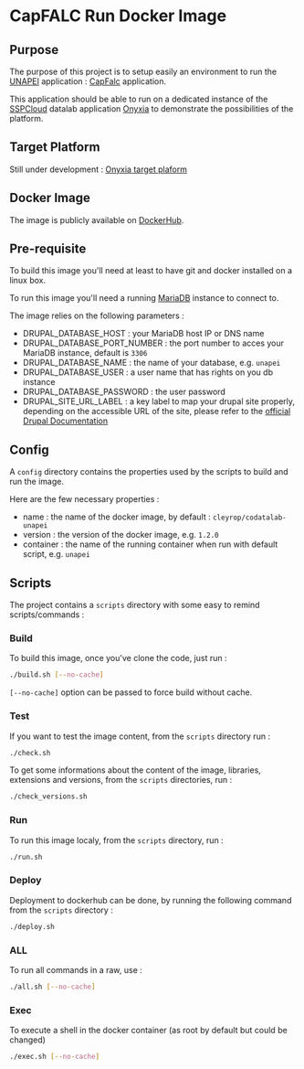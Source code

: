 # CapFALC Run Docker Image

## Purpose

The purpose of this project is to setup easily an environment to run the [UNAPEI](https://www.unapei.org/) application : [CapFalc](https://www.unapei.org/presse/capfalc-un-outil-numerique-pour-rendre-les-informations-accessibles-aux-personnes-en-situation-de-handicap-intellectuel/) application.

This application should be able to run on a dedicated instance of the [SSPCloud](https://www.sspcloud.fr/) datalab application [Onyxia](https://github.com/InseeFrLab/onyxia-web) to demonstrate the possibilities of the platform.

## Target Platform

Still under development : [Onyxia target plaform](https://onyxia.codatalab.eu/)

## Docker Image

The image is publicly available on [DockerHub](https://hub.docker.com/repository/docker/cleyrop/codatalab-unapei).

## Pre-requisite

To build this image you'll need at least to have git and docker installed on a linux box.

To run this image you'll need a running [MariaDB](https://hub.docker.com/_/mariadb/) instance to connect to.

The image relies on the following parameters :

- DRUPAL_DATABASE_HOST : your MariaDB host IP or DNS name
- DRUPAL_DATABASE_PORT_NUMBER : the port number to acces your MariaDB instance, default is `3306`
- DRUPAL_DATABASE_NAME : the name of your database, e.g. `unapei`
- DRUPAL_DATABASE_USER : a user name that has rights on you db instance
- DRUPAL_DATABASE_PASSWORD : the user password
- DRUPAL_SITE_URL_LABEL : a key label to map your drupal site properly, depending on the accessible URL of the site, please refer to the [official Drupal Documentation](https://api.drupal.org/api/drupal/sites!example.sites.php/latest)

## Config

A `config` directory contains the properties used by the scripts to build and run the image.

Here are the few necessary properties :

- name : the name of the docker image, by default : `cleyrop/codatalab-unapei`
- version : the version of the docker image, e.g. `1.2.0`
- container : the name of the running container when run with default script, e.g. `unapei`

## Scripts

The project contains a `scripts` directory with some easy to remind scripts/commands :

### Build

To build this image, once you've clone the code, just run :

```bash
./build.sh [--no-cache]
```

`[--no-cache]` option can be passed to force build without cache.

### Test

If you want to test the image content, from the `scripts` directory run :

```bash
./check.sh
```

To get some informations about the content of the image, libraries, extensions and versions, from the `scripts` directories, run :

```bash
./check_versions.sh
```

### Run

To run this image localy, from the `scripts` directory, run :

```bash
./run.sh
```

### Deploy

Deployment to dockerhub can be done, by running the following command from the `scripts` directory :

```bash
./deploy.sh
```

### ALL

To run all commands in a raw, use :

```bash
./all.sh [--no-cache]
```

### Exec

To execute a shell in the docker container (as root by default but could be changed)

```bash
./exec.sh [--no-cache]
```
